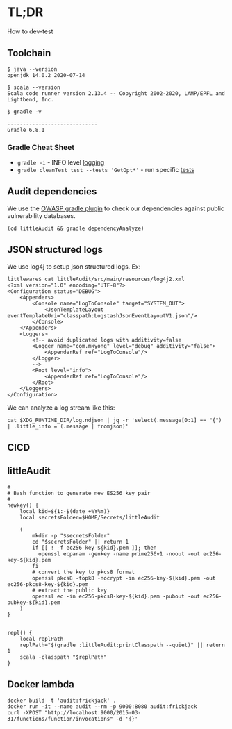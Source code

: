 # TL;DR

How to dev-test

## Toolchain

```
$ java --version
openjdk 14.0.2 2020-07-14

$ scala --version
Scala code runner version 2.13.4 -- Copyright 2002-2020, LAMP/EPFL and Lightbend, Inc.

$ gradle -v

-----------------------------
Gradle 6.8.1

``` 

### Gradle Cheat Sheet

* `gradle -i` - INFO level [logging](https://docs.gradle.org/current/userguide/logging.html)
* `gradle cleanTest test --tests 'GetOpt*'` - run specific [tests](https://stackoverflow.com/questions/22505533/how-to-run-only-one-unit-test-class-using-gradle)

## Audit dependencies

We use the [OWASP gradle plugin](https://jeremylong.github.io/DependencyCheck/dependency-check-gradle/configuration.html) to check our dependencies against
public vulnerability databases.

```
(cd littleAudit && gradle dependencyAnalyze)
```

## JSON structured logs

We use log4j to setup json structured logs.  Ex:

```
littleware$ cat littleAudit/src/main/resources/log4j2.xml 
<?xml version="1.0" encoding="UTF-8"?>
<Configuration status="DEBUG">
    <Appenders>
        <Console name="LogToConsole" target="SYSTEM_OUT">
            <JsonTemplateLayout eventTemplateUri="classpath:LogstashJsonEventLayoutV1.json"/>
        </Console>
    </Appenders>
    <Loggers>
        <!-- avoid duplicated logs with additivity=false 
        <Logger name="com.mkyong" level="debug" additivity="false">
            <AppenderRef ref="LogToConsole"/>
        </Logger>
        -->
        <Root level="info">
            <AppenderRef ref="LogToConsole"/>
        </Root>
    </Loggers>
</Configuration>
```

We can analyze a log stream like this:
```
cat $XDG_RUNTIME_DIR/log.ndjson | jq -r 'select(.message[0:1] == "{") | .little_info = (.message | fromjson)'
```

## CICD

## littleAudit

```
#
# Bash function to generate new ES256 key pair
#
newkey() {
    local kid=${1:-$(date +%Y%m)}
    local secretsFolder=$HOME/Secrets/littleAudit
    
    (
        mkdir -p "$secretsFolder"
        cd "$secretsFolder" || return 1
        if [[ ! -f ec256-key-${kid}.pem ]]; then
          openssl ecparam -genkey -name prime256v1 -noout -out ec256-key-${kid}.pem
        fi
        # convert the key to pkcs8 format
        openssl pkcs8 -topk8 -nocrypt -in ec256-key-${kid}.pem -out ec256-pkcs8-key-${kid}.pem
        # extract the public key
        openssl ec -in ec256-pkcs8-key-${kid}.pem -pubout -out ec256-pubkey-${kid}.pem
    )
}


repl() {
    local replPath
    replPath="$(gradle :littleAudit:printClasspath --quiet)" || return 1
    scala -classpath "$replPath"
}

```

## Docker lambda

```
docker build -t 'audit:frickjack' .
docker run -it --name audit --rm -p 9000:8080 audit:frickjack
curl -XPOST "http://localhost:9000/2015-03-31/functions/function/invocations" -d '{}'
```
